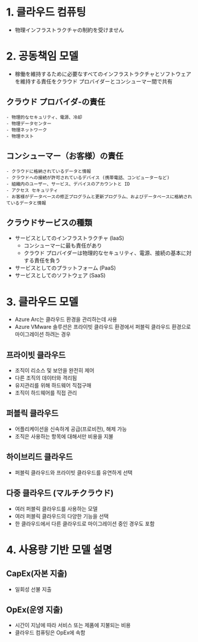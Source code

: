 # 1. 클라우드 컴퓨팅
- 物理インフラストラクチャの制約を受けません

# 2. 공동책임 모델
- 稼働を維持するために必要なすべてのインフラストラクチャとソフトウェアを維持する責任をクラウド プロバイダーとコンシューマー間で共有

## クラウド プロバイダ-の責任
    - 物理的なセキュリティ、電源、冷却
    - 物理データセンター
    - 物理ネットワーク
    - 物理ホスト
## コンシューマー（お客様）の責任
    - クラウドに格納されているデータと情報
    - クラウドへの接続が許可されているデバイス (携帯電話、コンピューターなど)
    - 組織内のユーザー、サービス、デバイスのアカウントと ID
    - アクセス セキュリティ
    - お客様がデータベースの修正プログラムと更新プログラム、およびデータベースに格納されているデータと情報

## クラウドサービスの種類
- サービスとしてのインフラストラクチャ (IaaS)
    - コンシューマーに最も責任があり
    - クラウド プロバイダーは物理的なセキュリティ、電源、接続の基本に対する責任を負う
- サービスとしてのプラットフォーム (PaaS)
- サービスとしてのソフトウェア (SaaS) 

# 3. 클라우드 모델
- Azure Arc는 클라우드 환경을 관리하는데 사용
- Azure VMware 솔루션은 프라이빗 클라우드 환경에서 퍼블릭 클라우드 환경으로 마이그레이션 하려는 경우
## 프라이빗 클라우드
- 조직이 리소스 및 보안을 완전히 제어
- 다른 조직의 데이터와 격리됨
- 유지관리를 위해 하드웨어 직접구매
- 조직이 하드웨어를 직접 관리
## 퍼블릭 클라우드
- 어플리케이션을 신속하게 공급(프로비전), 해제 가능
- 조직은 사용하는 항목에 대해서만 비용을 지불
## 하이브리드 클라우드
- 퍼블릭 클라우드와 프라이빗 클라우드를 유연하게 선택
## 다중 클라우드 (マルチクラウド)
- 여러 퍼블릭 클라우드를 사용하는 모델
- 여러 퍼블릭 클라우드의 다양한 기능을 선택
- 한 클라우드에서 다른 클라우드로 마이그레이션 중인 경우도 포함


# 4. 사용량 기반 모델 설명
## CapEx(자본 지출)
- 일회성 선불 지출
## OpEx(운영 지출)
- 시간이 지남에 따라 서비스 또는 제품에 지불되는 비용
- 클라우드 컴퓨팅은 OpEx에 속함



